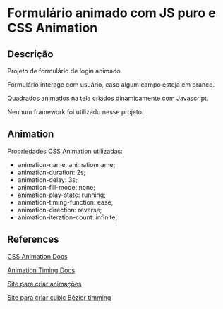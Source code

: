 # Formulário animado com JS puro e CSS Animation

## Descrição

Projeto de formulário de login animado.

Formulário interage com usuário, caso algum campo esteja em branco.

Quadrados animados na tela criados dinamicamente com Javascript.

Nenhum framework foi utilizado nesse projeto.

## Animation


Propriedades CSS Animation utilizadas:

- animation-name: animationname;
- animation-duration: 2s;
- animation-delay: 3s;
- animation-fill-mode: none;
- animation-play-state: running;
- animation-timing-function: ease;
- animation-direction: reverse;
- animation-iteration-count: infinite;

## References

[CSS Animation Docs](https://developer.mozilla.org/en-US/docs/Web/CSS/CSS_Animations/Using_CSS_animations)

[Animation Timing Docs](https://developer.mozilla.org/en-US/docs/Web/CSS/animation-timing-function)

[Site para criar animações](http://animista.net/play/basic/scale-up)

[Site para criar cubic Bézier timming](https://matthewlein.com/tools/ceaser)
